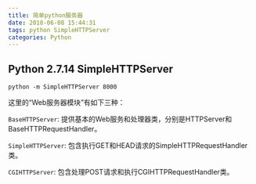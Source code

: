 ```yaml
---
title: 简单python服务器
date: 2018-06-08 15:44:31
tags: python SimpleHTTPServer
categories: Python 
---
```

## Python 2.7.14 SimpleHTTPServer
````
python -m SimpleHTTPServer 8000
````

这里的“Web服务器模块”有如下三种：

`BaseHTTPServer`: 提供基本的Web服务和处理器类，分别是HTTPServer和BaseHTTPRequestHandler。

`SimpleHTTPServer`: 包含执行GET和HEAD请求的SimpleHTTPRequestHandler类。

`CGIHTTPServer`: 包含处理POST请求和执行CGIHTTPRequestHandler类。